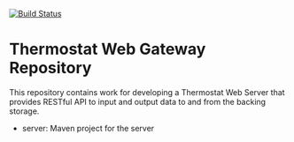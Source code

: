 [![Build Status](https://travis-ci.org/jiekang/thermostat-web-gateway.svg?branch=master)](https://travis-ci.org/jiekang/thermostat-web-gateway)

# Thermostat Web Gateway Repository

This repository contains work for developing a Thermostat Web Server that provides RESTful API to input and output data to and from the backing storage.

* server: Maven project for the server
